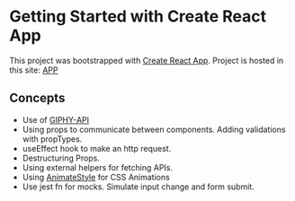 # Getting Started with Create React App

This project was bootstrapped with [Create React App](https://github.com/facebook/create-react-app).
Project is hosted in this site: [APP](https://alejoboga20.github.io/gif-expert-app/)

## Concepts

- Use of [GIPHY-API](https://developers.giphy.com/dashboard/)
- Using props to communicate between components. Adding validations with propTypes.
- useEffect hook to make an http request.
- Destructuring Props.
- Using external helpers for fetching APIs.
- Using [AnimateStyle](https://animate.style/) for CSS Animations
- Use jest fn for mocks. Simulate input change and form submit.
